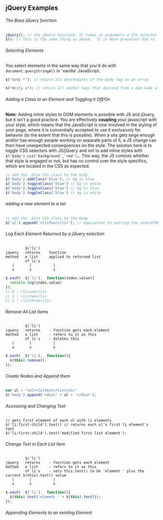 ## jQuery Examples



###### The Base jQuery function
````javascript
jQuery(); // the jQuery function. It takes as arguments a CSS selector string.
$(); // this is the same thing as above.  It is more prevalent due to it's brief, distinct syntax.
````

###### Selecting Elements

You select elements in the same way that you'd do with ````document.queryStringAll```` in 'vanilla' JavaScript.
````javascript
$("body *"); // return all descendants of the body tag in an array

$("#city a"); // return all anchor tags that descend from a dom node with the id 'city'
````


###### Adding a Class to an Element and Toggling it Off/On

**Note:** Adding inline styles to DOM elements is possible with JS and jQuery, but it isn't a good practice.  You are effectively **coupling** your javascript with your style, which means that the JavaScript is now involved in the styling of your page, where it is conventially accepted to use it exclusively for behavior (to the extent that this is possible). When a site gets large enough and/or has enough people working on separate parts of it, a JS change can then have unexpected consequences on the style.  The solution here is to toggle CSS selectors with JS/jQuery and not to add inline styles with ````$('body').css('background','red');````.  This way, the JS controls whether that style is engaged or not, but has no control over the style specifics, which are located in the CSS as expected.

````javascript
// add the .blue CSS class to the body
$('body').addClass('blue'); // bg is blue
$('body').toggleClass('blue') // bg is white
$('body').toggleClass('blue') // bg is blue
$('body').toggleClass('blue') // bg is white

````
###### adding a new element to a list 
````javascript
// add the .blue CSS class to the body
$('ul').append('<li>four</li>'); // equivalent to setting the innerHTML to '<li>four</li>'

````

###### Log Each Element Returned by a jQuery selection
````
         $('li')
jquery   returns    function
method   a list     applied to returned list
         of li's
   |       |          | 
   v       v          v
````
````javascript
$.each(  $('li'),  function(index,value){
  console.log(index,value)
});
// 0 : <li>one</li>
// 1 : <li>two</li>
// 2 : <li>three</li>
````

###### Remove All List Items
````
         $('li')
jquery   returns    - function gets each element
method   a list     - refers to it as this
         of li's    - deletes this
   |       |          | 
   v       v          v
````
```javascript
$.each(  $('li'),  function(){
  $(this).remove();
});
````

###### Create Nodes and Append them
````javascript
var ul = '<ul><li>test</li></ul>'
$('body').append('<div>' + ul + '</div>');
````

###### Accessing and Changing Text 
````
// gets first element of each ul with li elements
$('li:first-child').text() // returns each ul's first li element's text
$('li:first-child').text('modified first list element');
````

###### Change Text in Each List Item
````
         $('li')
jquery   returns    - function gets each element
method   a list     - refers to it as this
         of li's    - sets this.text() to be 'element ' plus the current $(this).text() value 
   |       |          | 
   v       v          v
````

```javascript
$.each(  $('li'),  function(){
  $(this).text('element ' + $(this).text());
});
````
###### Appending Elements to an existing Element
